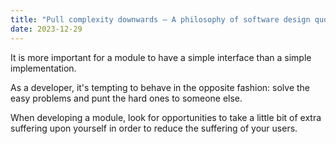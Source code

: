 ```yaml
---
title: "Pull complexity downwards – A philosophy of software design quotes"
date: 2023-12-29
---
```


It is more important for a module to have a simple interface than a simple implementation.

As a developer, it's tempting to behave in the opposite fashion: solve the easy problems and punt the hard ones to someone else.

When developing a module, look for opportunities to take a little bit of extra suffering upon yourself in order to reduce the suffering of your users.
